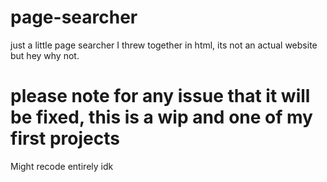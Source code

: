 # page-searcher
just a little page searcher I threw together in html, its not an actual website but hey why not.
# please note for any issue that it will be fixed, this is a wip and one of my first projects
Might recode entirely idk
